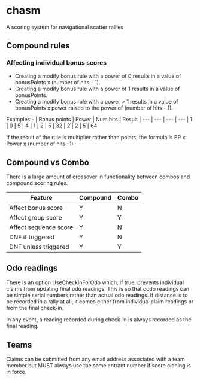 # chasm
A scoring system for navigational scatter rallies


## Compound rules

### Affecting individual bonus scores
- Creating a modify bonus rule with a power of 0 results in a value of bonusPoints x (number of hits - 1).
- Creating a modify bonus rule with a power of 1 results in a value of bonusPoints.
- Creating a modify bonus rule with a power > 1 results in a value of bonusPoints x power raised to the power of (number of hits - 1).

Examples:- 
| Bonus points | Power | Num hits | Result
| --- | --- | --- | ---
| 1 | 0 | 5 | 4
| 1 | 2 | 5 | 32
| 2 | 2 | 5 | 64

If the result of the rule is multiplier rather than points, the formula is BP x Power x (number of hits -1)


## Compound vs Combo
There is a large amount of crossover in functionality between combos and compound scoring rules.

| Feature | Compound | Combo
| --- | --- | ---
| Affect bonus score | Y | N
| Affect group score | Y | Y
| Affect sequence score | Y | N
| DNF if triggered | Y | N
| DNF unless triggered | Y | Y

## Odo readings

There is an option UseCheckinForOdo which, if true, prevents individual claims from updating final odo readings. This is so that oodo readings can be simple serial numbers rather than actual odo readings. If distance is to be recorded in a rally at all, it comes either from individual claim readings or from the final check-in.

In any event, a reading recorded during check-in is always recorded as the final reading.

## Teams

Claims can be submitted from any email address associated with a team member but MUST always use the same entrant number if score cloning is in force.